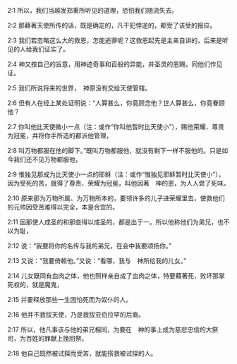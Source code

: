 <a id="1"></a>2:1  所以，我们当越发郑重所听见的道理，恐怕我们随流失去。  

<a id="2"></a>2:2  那藉著天使所传的话，既是确定的，凡干犯悖逆的，都受了该受的报应。  

<a id="3"></a>2:3  我们若忽略这么大的救恩，怎能逃罪呢？这救恩起先是主亲自讲的，后来是听见的人给我们证实了。  

<a id="4"></a>2:4  神又按自己的旨意，用神迹奇事和百般的异能，并圣灵的恩赐，同他们作见证。  

<a id="5"></a>2:5  我们所说将来的世界，　神原没有交给天使管辖。  

<a id="6"></a>2:6  但有人在经上某处证明说：“人算甚么，你竟顾念他？世人算甚么，你竟眷顾他？  

<a id="7"></a>2:7  你叫他比天使微小一点（注：或作“你叫他暂时比天使小”），赐他荣耀、尊贵为冠冕，并将你手所造的都派他管理，  

<a id="8"></a>2:8  叫万物都服在他的脚下。”既叫万物都服他，就没有剩下一样不服他的。只是如今我们还不见万物都服他，  

<a id="9"></a>2:9  惟独见那成为比天使小一点的耶稣（注：或作“惟独见耶稣暂时比天使小”），因为受死的苦，就得了尊贵、荣耀为冠冕，叫他因著　神的恩，为人人尝了死味。  

<a id="10"></a>2:10  原来那为万物所属、为万物所本的，要领许多的儿子进荣耀里去，使救他们的元帅因受苦难得以完全，本是合宜的。  

<a id="11"></a>2:11  因那使人成圣的和那些得以成圣的，都是出于一。所以他称他们为弟兄，也不以为耻，  

<a id="12"></a>2:12  说：“我要将你的名传与我的弟兄，在会中我要颂扬你。”  

<a id="13"></a>2:13  又说：“我要倚赖他。”又说：“看哪，我与　神所给我的儿女。”  

<a id="14"></a>2:14  儿女既同有血肉之体，他也照样亲自成了血肉之体，特要藉著死，败坏那掌死权的，就是魔鬼，  

<a id="15"></a>2:15  并要释放那些一生因怕死而为奴仆的人。  

<a id="16"></a>2:16  他并不救拔天使，乃是救拔亚伯拉罕的后裔。  

<a id="17"></a>2:17  所以，他凡事该与他的弟兄相同，为要在　神的事上成为慈悲忠信的大祭司，为百姓的罪献上挽回祭。  

<a id="18"></a>2:18  他自己既然被试探而受苦，就能搭救被试探的人。  
